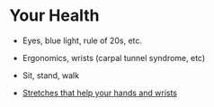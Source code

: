 # Your Health

- Eyes, blue light, rule of 20s, etc.
- Ergonomics, wrists (carpal tunnel syndrome, etc)
- Sit, stand, walk

- [Stretches that help your hands and wrists](https://www.seymourduncan.com/blog/the-players-room/keep-it-loose-stretches-for-guitarists)

